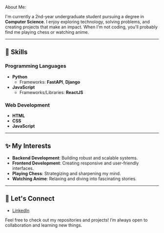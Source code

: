 About Me:  

I'm currently a 2nd-year undergraduate student pursuing a degree in **Computer Science**. I enjoy exploring technology, solving problems, and creating projects that make an impact. When I'm not coding, you'll probably find me playing chess or watching anime.

---

## 🔧 Skills

### Programming Languages
- **Python**
  - Frameworks: **FastAPI**, **Django**
- **JavaScript**
  - Frameworks/Libraries: **ReactJS**

### Web Development
- **HTML**
- **CSS**
- **JavaScript**

---

## ✨ My Interests
- **Backend Development**: Building robust and scalable systems.
- **Frontend Development**: Creating responsive and user-friendly interfaces.
- **Playing Chess**: Strategizing and sharpening my mind.
- **Watching Anime**: Relaxing and diving into fascinating stories.

---

## 🔄 Let's Connect  
- [LinkedIn]([https://www.linkedin.com/in/your-profil](https://www.linkedin.com/in/vinyas-bharadwaj-443982293/)e) 

Feel free to check out my repositories and projects! I’m always open to collaboration and learning new things.



<!--
**vinyas-bharadwaj/vinyas-bharadwaj** is a ✨ _special_ ✨ repository because its `README.md` (this file) appears on your GitHub profile.

Here are some ideas to get you started:

- 🔭 I’m currently working on ...
- 🌱 I’m currently learning ...
- 👯 I’m looking to collaborate on ...
- 🤔 I’m looking for help with ...
- 💬 Ask me about ...
- 📫 How to reach me: ...
- 😄 Pronouns: ...
- ⚡ Fun fact: ...
-->
